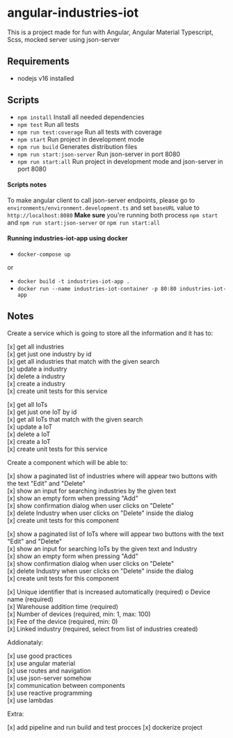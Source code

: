 # angular-industries-iot

This is a project made for fun with Angular, Angular Material Typescript, Scss, mocked server using json-server

## Requirements

- nodejs v16 installed

## Scripts

- `npm install` Install all needed dependencies
- `npm test` Run all tests
- `npm run test:coverage` Run all tests with coverage
- `npm start` Run project in development mode
- `npm run build` Generates distribution files
- `npm run start:json-server` Run json-server in port 8080
- `npm run start:all` Run project in development mode and json-server in port 8080

#### Scripts notes

To make angular client to call json-server endpoints, please go to `environments/environment.development.ts` and set `baseURL` value to `http://localhost:8080`
**Make sure** you're running both process `npm start` and `npm run start:json-server` or `npm run start:all`

#### Running industries-iot-app using docker

- `docker-compose up`

or

- `docker build -t industries-iot-app .`
- `docker run --name industries-iot-container -p 80:80 industries-iot-app`

## Notes

Create a service which is going to store all the information and it has to:

[x] get all industries  
[x] get just one industry by id  
[x] get all industries that match with the given search  
[x] update a industry  
[x] delete a industry  
[x] create a industry  
[x] create unit tests for this service

[x] get all IoTs  
[x] get just one IoT by id  
[x] get all IoTs that match with the given search  
[x] update a IoT  
[x] delete a IoT  
[x] create a IoT  
[x] create unit tests for this service

Create a component which will be able to:

[x] show a paginated list of industries where will appear two buttons with the text "Edit" and "Delete"  
[x] show an input for searching industries by the given text  
[x] show an empty form when pressing "Add"  
[x] show confirmation dialog when user clicks on "Delete"  
[x] delete Industry when user clicks on "Delete" inside the dialog  
[x] create unit tests for this component

[x] show a paginated list of IoTs where will appear two buttons with the text "Edit" and "Delete"  
[x] show an input for searching IoTs by the given text and Industry  
[x] show an empty form when pressing "Add"  
[x] show confirmation dialog when user clicks on "Delete"  
[x] delete Industry when user clicks on "Delete" inside the dialog  
[x] create unit tests for this component

[x] Unique identifier that is increased automatically (required) o Device name (required)  
[x] Warehouse addition time (required)  
[x] Number of devices (required, min: 1, max: 100)  
[x] Fee of the device (required, min: 0)  
[x] Linked industry (required, select from list of industries created)  

Addionataly:

[x] use good practices  
[x] use angular material  
[x] use routes and navigation  
[x] use json-server somehow  
[x] communication between components  
[x] use reactive programming  
[x] use lambdas

Extra:

[x] add pipeline and run build and test procces
[x] dockerize project
